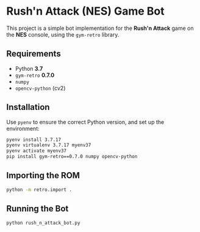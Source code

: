 # Rush'n Attack (NES) Game Bot

This project is a simple bot implementation for the **Rush'n Attack** game on the **NES** console, using the `gym-retro` library.

## Requirements

- Python **3.7**
- `gym-retro` **0.7.0**
- `numpy`
- `opencv-python` (cv2)

## Installation

Use `pyenv` to ensure the correct Python version, and set up the environment:
```bash
pyenv install 3.7.17
pyenv virtualenv 3.7.17 myenv37
pyenv activate myenv37
pip install gym-retro==0.7.0 numpy opencv-python
```

## Importing the ROM

```bash
python -m retro.import .
```

## Running the Bot

```bash
python rush_n_attack_bot.py
```
